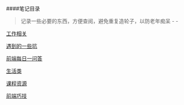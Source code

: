 ####笔记目录
> 记录一些必要的东西，方便查阅，避免重复造轮子，以防老年痴呆 - -

[工作相关](https://github.com/minooo/Notes/tree/master/work)

[遇到的一些坑](https://github.com/minooo/Notes/tree/master/trap)

[前端每日一问答](https://github.com/minooo/Notes/tree/master/Q&A)

[生活类](https://github.com/minooo/Notes/tree/master/myLife)

[课程资源](https://github.com/minooo/Notes/tree/master/courseResources)

[前端巧技](https://github.com/minooo/Notes/tree/master/skill)